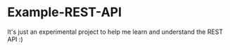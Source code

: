 # Example-REST-API

It's just an experimental project to help me learn and understand the REST API :)
